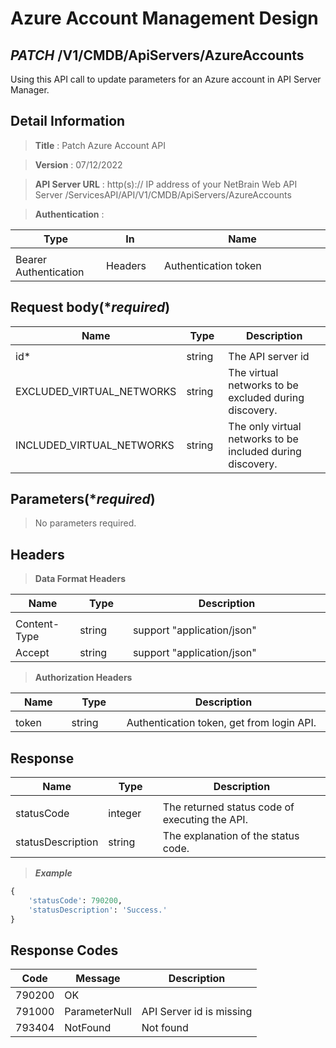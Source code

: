 
# Azure Account Management Design

## ***PATCH*** /V1/CMDB/ApiServers/AzureAccounts
Using this API call to update parameters for an Azure account in API Server Manager.

## Detail Information

> **Title** : Patch Azure Account API<br>

> **Version** : 07/12/2022

> **API Server URL** : http(s):// IP address of your NetBrain Web API Server /ServicesAPI/API/V1/CMDB/ApiServers/AzureAccounts

> **Authentication** : 

|**Type**|**In**|**Name**|
|------|------|------|
|<img width=100/>|<img width=100/>|<img width=500/>|
|Bearer Authentication| Headers | Authentication token | 

## Request body(****required***)

|**Name**|**Type**|**Description**|
|------|------|------|
|<img width=100/>|<img width=100/>|<img width=500/>|
|id* | string  |  The API server id |
|EXCLUDED_VIRTUAL_NETWORKS|string|The virtual networks to be excluded during discovery.|
|INCLUDED_VIRTUAL_NETWORKS|string|The only virtual networks to be included during discovery.|

## Parameters(****required***)

> No parameters required.

## Headers

> **Data Format Headers**

|**Name**|**Type**|**Description**|
|------|------|------|
|<img width=100/>|<img width=100/>|<img width=500/>|
| Content-Type | string  | support "application/json" |
| Accept | string  | support "application/json" |

> **Authorization Headers**

|**Name**|**Type**|**Description**|
|------|------|------|
|<img width=100/>|<img width=100/>|<img width=500/>|
| token | string  | Authentication token, get from login API. |


## Response

|**Name**|**Type**|**Description**|
|------|------|------|
|<img width=100/>|<img width=100/>|<img width=500/>|
|statusCode| integer | The returned status code of executing the API.  |
|statusDescription| string | The explanation of the status code. |

> ***Example***
```python
{
	'statusCode': 790200, 
	'statusDescription': 'Success.'
}

```
## Response Codes
|**Code**|**Message**|**Description**|
|------|------|------|
| 790200 | OK |  |
| 791000 | ParameterNull | API Server id is missing|
| 793404 | NotFound | Not found|